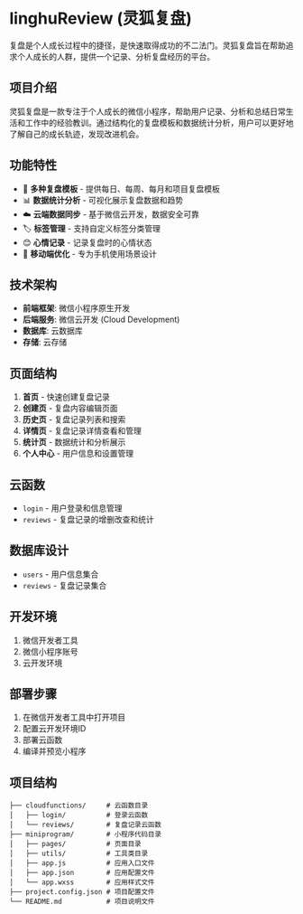 # linghuReview (灵狐复盘)

复盘是个人成长过程中的捷径，是快速取得成功的不二法门。灵狐复盘旨在帮助追求个人成长的人群，提供一个记录、分析复盘经历的平台。

## 项目介绍

灵狐复盘是一款专注于个人成长的微信小程序，帮助用户记录、分析和总结日常生活和工作中的经验教训。通过结构化的复盘模板和数据统计分析，用户可以更好地了解自己的成长轨迹，发现改进机会。

## 功能特性

- 📝 **多种复盘模板** - 提供每日、每周、每月和项目复盘模板
- 📊 **数据统计分析** - 可视化展示复盘数据和趋势
- ☁️ **云端数据同步** - 基于微信云开发，数据安全可靠
- 🏷️ **标签管理** - 支持自定义标签分类管理
- 😊 **心情记录** - 记录复盘时的心情状态
- 📱 **移动端优化** - 专为手机使用场景设计

## 技术架构

- **前端框架**: 微信小程序原生开发
- **后端服务**: 微信云开发 (Cloud Development)
- **数据库**: 云数据库
- **存储**: 云存储

## 页面结构

1. **首页** - 快速创建复盘记录
2. **创建页** - 复盘内容编辑页面
3. **历史页** - 复盘记录列表和搜索
4. **详情页** - 复盘记录详情查看和管理
5. **统计页** - 数据统计和分析展示
6. **个人中心** - 用户信息和设置管理

## 云函数

- `login` - 用户登录和信息管理
- `reviews` - 复盘记录的增删改查和统计

## 数据库设计

- `users` - 用户信息集合
- `reviews` - 复盘记录集合

## 开发环境

1. 微信开发者工具
2. 微信小程序账号
3. 云开发环境

## 部署步骤

1. 在微信开发者工具中打开项目
2. 配置云开发环境ID
3. 部署云函数
4. 编译并预览小程序

## 项目结构

```
├── cloudfunctions/     # 云函数目录
│   ├── login/          # 登录云函数
│   └── reviews/        # 复盘记录云函数
├── miniprogram/        # 小程序代码目录
│   ├── pages/          # 页面目录
│   ├── utils/          # 工具类目录
│   ├── app.js          # 应用入口文件
│   ├── app.json        # 应用配置文件
│   └── app.wxss        # 应用样式文件
├── project.config.json # 项目配置文件
└── README.md           # 项目说明文件
```